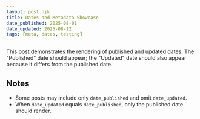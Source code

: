 ```yaml
---
layout: post.njk
title: Dates and Metadata Showcase
date_published: 2025-08-01
date_updated: 2025-08-12
tags: [meta, dates, testing]
---
```


This post demonstrates the rendering of published and updated dates. The "Published" date should appear; the "Updated" date should also appear because it differs from the published date.

## Notes

- Some posts may include only `date_published` and omit `date_updated`.
- When `date_updated` equals `date_published`, only the published date should render.


